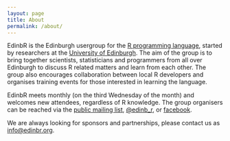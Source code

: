 ```yaml
---
layout: page
title: About
permalink: /about/
---
```


EdinbR is the Edinburgh usergroup for the [R programming language](http://r-project.org), started by researchers at the [University of Edinburgh](http://www.ed.ac.uk). The aim of the group is to bring together scientists, statisticians and programmers from all over Edinburgh to discuss R related matters and learn from each other. The group also encourages collaboration between local R developers and organises training events for those interested in learning the language.

EdinbR meets monthly (on the third Wednesday of the month) and welcomes new attendees, regardless of R knowledge. The group organisers can be reached via the [public mailing list](https://groups.google.com/forum/#!forum/edinbr), [@edinb_r](http://twitter.com/edinb_r),  or [facebook](https://www.facebook.com/EdinburghRusers).

We are always looking for sponsors and partnerships, please contact us as [info@edinbr.org](mailto:info@edinbr.org).
